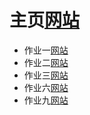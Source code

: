 # 主页[网站](https://wuqing16341019.github.io/swsad/)
* 作业一[网站](https://github.com/wuqing16341019/swsad/blob/master/16341019wuqing%20%20sysu-swsad.github.io.pdf)
* 作业二[网站](https://github.com/wuqing16341019/swsad/blob/master/sysu-swsad.github.io_hw2.pdf)
* 作业三[网站](https://github.com/wuqing16341019/swsad/blob/master/sysu-swsad.github.io_hw3.pdf)
* 作业六[网站](https://github.com/wuqing16341019/swsad/blob/master/sysu-swsad.github.io_hw6.pdf)
* 作业九[网站](https://github.com/wuqing16341019/swsad/blob/master/sysu-swsad.github.io_hw9.pdf)
